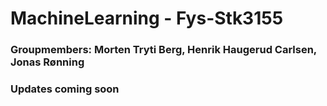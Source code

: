 # MachineLearning - Fys-Stk3155

### Groupmembers: Morten Tryti Berg, Henrik Haugerud Carlsen, Jonas Rønning

### Updates coming soon
